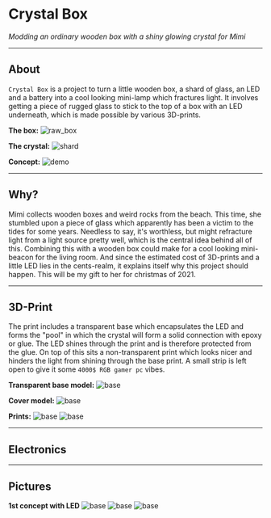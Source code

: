 # Crystal Box
*Modding an ordinary wooden box with a shiny glowing crystal for Mimi*
****
## About
`Crystal Box` is a project to turn a little wooden box, a shard of glass, an LED and a battery into a cool looking mini-lamp which fractures light. It involves getting a piece of rugged glass to stick to the top of a box with an LED underneath, which is made possible by various 3D-prints.

**The box:**
![raw_box](./screenshots/box.jpg)

**The crystal:**
![shard](./screenshots/shard.jpg)

**Concept:**
![demo](./screenshots/demo.jpg)
****
## Why?

Mimi collects wooden boxes and weird rocks from the beach. This time, she stumbled upon a piece of glass which apparently has been a victim to the tides for some years. Needless to say, it's worthless, but might refracture light from a light source pretty well, which is the central idea behind all of this. Combining this with a wooden box could make for a cool looking mini-beacon for the living room. And since the estimated cost of 3D-prints and a little LED lies in the cents-realm, it explains itself why this project should happen. This will be my gift to her for christmas of 2021.

****
## 3D-Print

The print includes a transparent base which encapsulates the LED and forms the "pool" in which the crystal will form a solid connection with epoxy or glue. The LED shines through the print and is therefore protected from the glue. On top of this sits a non-transparent print which looks nicer and hinders the light from shining through the base print. A small strip is left open to give it some `4000$ RGB gamer pc` vibes.

**Transparent base model:**
![base](./screenshots/base.png)

**Cover model:**
![base](./screenshots/cover.png)

**Prints:**
![base](./screenshots/cover_n_base.jpg)
![base](./screenshots/combo_real.jpg)

****
## Electronics

****
## Pictures

**1st concept with LED**
![base](./screenshots/blue.jpg)
![base](./screenshots/green.jpg)
![base](./screenshots/red.jpg)